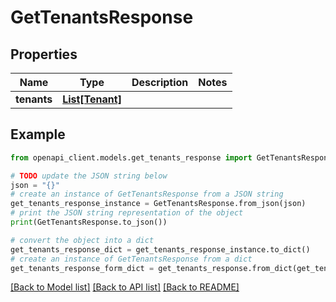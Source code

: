 # GetTenantsResponse


## Properties

Name | Type | Description | Notes
------------ | ------------- | ------------- | -------------
**tenants** | [**List[Tenant]**](Tenant.md) |  | 

## Example

```python
from openapi_client.models.get_tenants_response import GetTenantsResponse

# TODO update the JSON string below
json = "{}"
# create an instance of GetTenantsResponse from a JSON string
get_tenants_response_instance = GetTenantsResponse.from_json(json)
# print the JSON string representation of the object
print(GetTenantsResponse.to_json())

# convert the object into a dict
get_tenants_response_dict = get_tenants_response_instance.to_dict()
# create an instance of GetTenantsResponse from a dict
get_tenants_response_form_dict = get_tenants_response.from_dict(get_tenants_response_dict)
```
[[Back to Model list]](../README.md#documentation-for-models) [[Back to API list]](../README.md#documentation-for-api-endpoints) [[Back to README]](../README.md)


